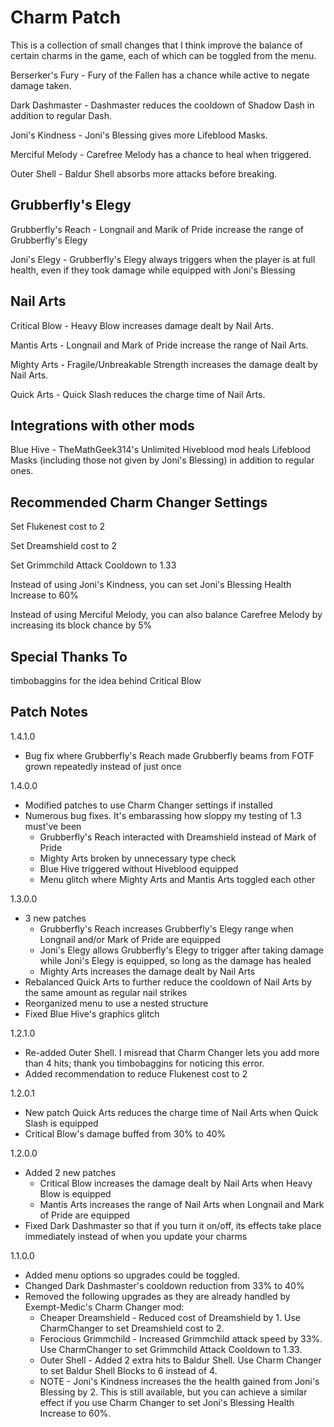 # Charm Patch

This is a collection of small changes that I think improve the balance of certain charms in the game, each of which can be toggled from the menu.

Berserker's Fury - Fury of the Fallen has a chance while active to negate damage taken.

Dark Dashmaster - Dashmaster reduces the cooldown of Shadow Dash in addition to regular Dash.

Joni's Kindness - Joni's Blessing gives more Lifeblood Masks.

Merciful Melody - Carefree Melody has a chance to heal when triggered.

Outer Shell - Baldur Shell absorbs more attacks before breaking.

## Grubberfly's Elegy
Grubberfly's Reach - Longnail and Marik of Pride increase the range of Grubberfly's Elegy

Joni's Elegy - Grubberfly's Elegy always triggers when the player is at full health, even if they took damage while equipped with Joni's Blessing

## Nail Arts
Critical Blow - Heavy Blow increases damage dealt by Nail Arts.

Mantis Arts - Longnail and Mark of Pride increase the range of Nail Arts.

Mighty Arts - Fragile/Unbreakable Strength increases the damage dealt by Nail Arts.

Quick Arts - Quick Slash reduces the charge time of Nail Arts.

## Integrations with other mods

Blue Hive - TheMathGeek314's Unlimited Hiveblood mod heals Lifeblood Masks (including those not given by Joni's Blessing) in addition to regular ones. 

## Recommended Charm Changer Settings

Set Flukenest cost to 2

Set Dreamshield cost to 2

Set Grimmchild Attack Cooldown to 1.33

Instead of using Joni's Kindness, you can set Joni's Blessing Health Increase to 60%

Instead of using Merciful Melody, you can also balance Carefree Melody by increasing its block chance by 5%

## Special Thanks To
timbobaggins for the idea behind Critical Blow

## Patch Notes
1.4.1.0
-	Bug fix where Grubberfly's Reach made Grubberfly beams from FOTF grown repeatedly instead of just once

1.4.0.0
-	Modified patches to use Charm Changer settings if installed
-	Numerous bug fixes. It's embarassing how sloppy my testing of 1.3 must've been
	- 	Grubberfly's Reach interacted with Dreamshield instead of Mark of Pride
	-	Mighty Arts broken by unnecessary type check
	-	Blue Hive triggered without Hiveblood equipped
	-	Menu glitch where Mighty Arts and Mantis Arts toggled each other

1.3.0.0
-	3 new patches
	-	Grubberfly's Reach increases Grubberfly's Elegy range when Longnail and/or Mark of Pride are equipped
	-	Joni's Elegy allows Grubberfly's Elegy to trigger after taking damage while Joni's Elegy is equipped, so long as the damage has healed
	-	Mighty Arts increases the damage dealt by Nail Arts
-	Rebalanced Quick Arts to further reduce the cooldown of Nail Arts by the same amount as regular nail strikes
-	Reorganized menu to use a nested structure
-	Fixed Blue Hive's graphics glitch

1.2.1.0
-	Re-added Outer Shell. I misread that Charm Changer lets you add more than 4 hits; thank you timbobaggins for noticing this error.
-	Added recommendation to reduce Flukenest cost to 2

1.2.0.1
-	New patch Quick Arts reduces the charge time of Nail Arts when Quick Slash is equipped
-	Critical Blow's damage buffed from 30% to 40%

1.2.0.0
-	Added 2 new patches
	-	Critical Blow increases the damage dealt by Nail Arts when Heavy Blow is equipped
	-	Mantis Arts increases the range of Nail Arts when Longnail and Mark of Pride are equipped
-	Fixed Dark Dashmaster so that if you turn it on/off, its effects take place immediately instead of when you update your charms

1.1.0.0
-	Added menu options so upgrades could be toggled. 
-	Changed Dark Dashmaster's cooldown reduction from 33% to 40%
-	Removed the following upgrades as they are already handled by Exempt-Medic's Charm Changer mod:
	-	Cheaper Dreamshield - Reduced cost of Dreamshield by 1. Use CharmChanger to set Dreamshield cost to 2.
	-	Ferocious Grimmchild - Increased Grimmchild attack speed by 33%. Use CharmChanger to set Grimmchild Attack Cooldown to 1.33.
	-	Outer Shell - Added 2 extra hits to Baldur Shell. Use Charm Changer to set Baldur Shell Blocks to 6 instead of 4.
	-	NOTE - Joni's Kindness increases the the health gained from Joni's Blessing by 2. This is still available, but you can achieve a similar effect if you use Charm Changer to set Joni's Blessing Health Increase to 60%.
